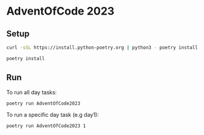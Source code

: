 # AdventOfCode 2023

## Setup
```bash
curl -sSL https://install.python-poetry.org | python3 - poetry install

poetry install
```

## Run
To run all day tasks:
```bash
poetry run AdventOfCode2023
```

To run a specific day task (e.g day1):
```bash
poetry run AdventOfCode2023 1
```